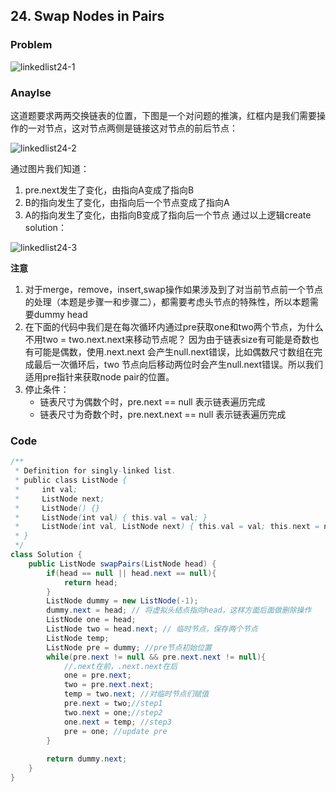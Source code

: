 ## 24. Swap Nodes in Pairs
### Problem

![linkedlist24-1](https://github.com/liu2su/leetcode/assets/96462566/344d0699-f6a0-4ae6-afb6-6f06c3ef0ef1)

### Anaylse
这道题要求两两交换链表的位置，下图是一个对问题的推演，红框内是我们需要操作的一对节点，这对节点两侧是链接这对节点的前后节点：

![linkedlist24-2](https://github.com/liu2su/leetcode/assets/96462566/40bf45c7-1ee6-4c32-99a2-d9ad1ea858ae)

通过图片我们知道：
1. pre.next发生了变化，由指向A变成了指向B
2. B的指向发生了变化，由指向后一个节点变成了指向A
3. A的指向发生了变化，由指向B变成了指向后一个节点
通过以上逻辑create solution：

![linkedlist24-3](https://github.com/liu2su/leetcode/assets/96462566/5b2476d4-dfd9-48f4-9fdb-2263b61f47f7)

**注意**
1. 对于merge，remove，insert,swap操作如果涉及到了对当前节点前一个节点的处理（本题是步骤一和步骤二），都需要考虑头节点的特殊性，所以本题需要dummy head
2. 在下面的代码中我们是在每次循环内通过pre获取one和two两个节点，为什么不用two = two.next.next来移动节点呢？ 因为由于链表size有可能是奇数也有可能是偶数，使用.next.next
会产生null.next错误，比如偶数尺寸数组在完成最后一次循环后，two 节点向后移动两位时会产生null.next错误。所以我们适用pre指针来获取node pair的位置。
3. 停止条件：
   - 链表尺寸为偶数个时，pre.next == null 表示链表遍历完成
   - 链表尺寸为奇数个时，pre.next.next == null 表示链表遍历完成

### Code
```java
/**
 * Definition for singly-linked list.
 * public class ListNode {
 *     int val;
 *     ListNode next;
 *     ListNode() {}
 *     ListNode(int val) { this.val = val; }
 *     ListNode(int val, ListNode next) { this.val = val; this.next = next; }
 * }
 */
class Solution {
    public ListNode swapPairs(ListNode head) {
        if(head == null || head.next == null){
            return head;
        }
        ListNode dummy = new ListNode(-1);
        dummy.next = head; // 将虚拟头结点指向head，这样方面后面做删除操作
        ListNode one = head;
        ListNode two = head.next; // 临时节点，保存两个节点
        ListNode temp;
        ListNode pre = dummy; //pre节点初始位置
        while(pre.next != null && pre.next.next != null){
            //.next在前，.next.next在后
            one = pre.next;
            two = pre.next.next;
            temp = two.next; //对临时节点们赋值
            pre.next = two;//step1
            two.next = one;//step2
            one.next = temp; //step3
            pre = one; //update pre
        }
    
        return dummy.next;
    }
}
```
